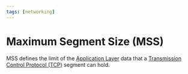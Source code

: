 ```yaml
---
tags: [networking]
---
```


# Maximum Segment Size (MSS)

MSS defines the limit of the [Application Layer](202206131856.md) data that a
[Transmission Control Protocol (TCP)](202206151232.md) segment can hold.
